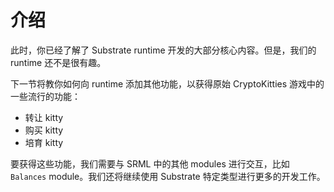 # 介绍

此时，你已经了解了 Substrate runtime 开发的大部分核心内容。但是，我们的 runtime 还不是很有趣。

下一节将教你如何向 runtime 添加其他功能，以获得原始 CryptoKitties 游戏中的一些流行的功能：

- 转让 kitty
- 购买 kitty
- 培育 kitty

要获得这些功能，我们需要与 SRML 中的其他 modules 进行交互，比如 `Balances` module。我们还将继续使用 Substrate 特定类型进行更多的开发工作。
